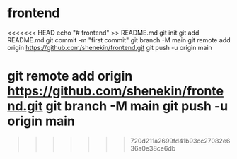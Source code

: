 # frontend
<<<<<<< HEAD
echo "# frontend" >> README.md
git init
git add README.md
git commit -m "first commit"
git branch -M main
git remote add origin https://github.com/shenekin/frontend.git
git push -u origin main

git remote add origin https://github.com/shenekin/frontend.git
git branch -M main
git push -u origin main
=======
>>>>>>> 720d211a2699fd41b93cc27082e636a0e38ce6db
